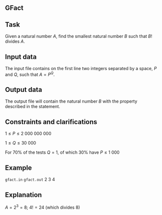 ## GFact

## Task

Given a natural number $A$, find the smallest natural number $B$ such that $B!$ divides $A$. 

## Input data

The input file contains on the first line two integers separated by a space, $P$ and $Q$, such that $A = P^Q$. 

## Output data

The output file will contain the natural number $B$ with the property described in the statement. 

## Constraints and clarifications

$1 \leq P \leq 2\ 000\ 000\ 000$

$1 \leq Q \leq 30\ 000$

For 70% of the tests $Q = 1$, of which 30% have $P \leq 1\ 000$ 

## Example

`gfact.in` 
`gfact.out` 
2 3 
4 

## Explanation

$A = 2^3 = 8;$ $4! = 24$ (which divides $8$)